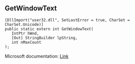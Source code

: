 ## GetWindowText

```
[DllImport("user32.dll", SetLastError = true, CharSet = CharSet.Unicode)]
public static extern int GetWindowText(
   IntPtr hWnd,
   [Out] StringBuilder lpString,
   int nMaxCount
);
```

Microsoft documentation: [Link](https://learn.microsoft.com/en-us/windows/win32/api/winuser/nf-winuser-getwindowtexta)
